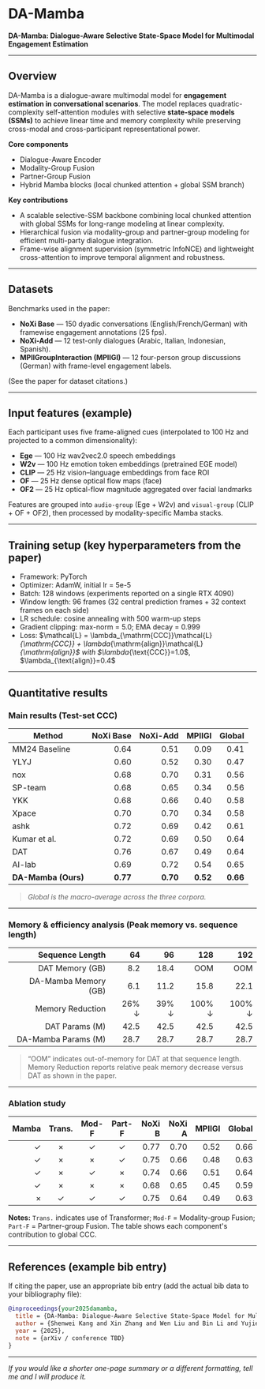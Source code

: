 # DA-Mamba

**DA-Mamba: Dialogue-Aware Selective State-Space Model for Multimodal Engagement Estimation**

---

## Overview

DA-Mamba is a dialogue-aware multimodal model for **engagement estimation in conversational scenarios**. The model replaces quadratic-complexity self-attention modules with selective **state-space models (SSMs)** to achieve linear time and memory complexity while preserving cross-modal and cross-participant representational power.

**Core components**

* Dialogue-Aware Encoder
* Modality-Group Fusion
* Partner-Group Fusion
* Hybrid Mamba blocks (local chunked attention + global SSM branch)

**Key contributions**

* A scalable selective-SSM backbone combining local chunked attention with global SSMs for long-range modeling at linear complexity.
* Hierarchical fusion via modality-group and partner-group modeling for efficient multi-party dialogue integration.
* Frame-wise alignment supervision (symmetric InfoNCE) and lightweight cross-attention to improve temporal alignment and robustness.

---

## Datasets

Benchmarks used in the paper:

* **NoXi Base** — 150 dyadic conversations (English/French/German) with framewise engagement annotations (25 fps).
* **NoXi-Add** — 12 test-only dialogues (Arabic, Italian, Indonesian, Spanish).
* **MPIIGroupInteraction (MPIIGI)** — 12 four-person group discussions (German) with frame-level engagement labels.

(See the paper for dataset citations.)

---

## Input features (example)

Each participant uses five frame-aligned cues (interpolated to 100 Hz and projected to a common dimensionality):

* **Ege** — 100 Hz wav2vec2.0 speech embeddings
* **W2v** — 100 Hz emotion token embeddings (pretrained EGE model)
* **CLIP** — 25 Hz vision–language embeddings from face ROI
* **OF** — 25 Hz dense optical flow maps (face)
* **OF2** — 25 Hz optical-flow magnitude aggregated over facial landmarks

Features are grouped into `audio-group` (Ege + W2v) and `visual-group` (CLIP + OF + OF2), then processed by modality-specific Mamba stacks.

---

## Training setup (key hyperparameters from the paper)

* Framework: PyTorch
* Optimizer: AdamW, initial lr = 5e-5
* Batch: 128 windows (experiments reported on a single RTX 4090)
* Window length: 96 frames (32 central prediction frames + 32 context frames on each side)
* LR schedule: cosine annealing with 500 warm-up steps
* Gradient clipping: max-norm = 5.0; EMA decay = 0.999
* Loss: \$\mathcal{L} = \lambda\_{\mathrm{CCC}}\mathcal{L}*{\mathrm{CCC}} + \lambda*{\mathrm{align}}\mathcal{L}*{\mathrm{align}}\$ with \$\lambda*{\text{CCC}}=1.0\$, \$\lambda\_{\text{align}}=0.4\$

---

## Quantitative results

### Main results (Test-set CCC)

| Method              | NoXi Base | NoXi-Add |   MPIIGI |   Global |
| ------------------- | --------: | -------: | -------: | -------: |
| MM24 Baseline       |      0.64 |     0.51 |     0.09 |     0.41 |
| YLYJ                |      0.60 |     0.52 |     0.30 |     0.47 |
| nox                 |      0.68 |     0.70 |     0.31 |     0.56 |
| SP-team             |      0.68 |     0.65 |     0.34 |     0.56 |
| YKK                 |      0.68 |     0.66 |     0.40 |     0.58 |
| Xpace               |      0.70 |     0.70 |     0.34 |     0.58 |
| ashk                |      0.72 |     0.69 |     0.42 |     0.61 |
| Kumar et al.        |      0.72 |     0.69 |     0.50 |     0.64 |
| DAT                 |      0.76 |     0.67 |     0.49 |     0.64 |
| AI-lab              |      0.69 |     0.72 |     0.54 |     0.65 |
| **DA-Mamba (Ours)** |  **0.77** | **0.70** | **0.52** | **0.66** |

> *Global is the macro-average across the three corpora.*

---

### Memory & efficiency analysis (Peak memory vs. sequence length)

|      Sequence Length |    64 |    96 |    128 |    192 |
| -------------------: | ----: | ----: | -----: | -----: |
|      DAT Memory (GB) |   8.2 |  18.4 |    OOM |    OOM |
| DA-Mamba Memory (GB) |   6.1 |  11.2 |   15.8 |   22.1 |
|     Memory Reduction | 26% ↓ | 39% ↓ | 100% ↓ | 100% ↓ |
|       DAT Params (M) |  42.5 |  42.5 |   42.5 |   42.5 |
|  DA-Mamba Params (M) |  28.7 |  28.7 |   28.7 |   28.7 |

> “OOM” indicates out-of-memory for DAT at that sequence length. Memory Reduction reports relative peak memory decrease versus DAT as shown in the paper.

---

### Ablation study

| Mamba | Trans. | Mod-F | Part-F | NoXi B | NoXi A | MPIIGI | Global |
| ----: | :----: | :---: | :----: | -----: | -----: | -----: | -----: |
|     ✓ |    ×   |   ✓   |    ✓   |   0.77 |   0.70 |   0.52 |   0.66 |
|     ✓ |    ×   |   ×   |    ✓   |   0.75 |   0.66 |   0.48 |   0.63 |
|     ✓ |    ×   |   ✓   |    ×   |   0.74 |   0.66 |   0.51 |   0.64 |
|     ✓ |    ×   |   ×   |    ×   |   0.68 |   0.65 |   0.45 |   0.59 |
|     × |    ✓   |   ✓   |    ✓   |   0.75 |   0.64 |   0.49 |   0.63 |

**Notes:** `Trans.` indicates use of Transformer; `Mod-F` = Modality-group Fusion; `Part-F` = Partner-group Fusion. The table shows each component's contribution to global CCC.

---

## References (example bib entry)

If citing the paper, use an appropriate bib entry (add the actual bib data to your bibliography file):

```bibtex
@inproceedings{your2025damamba,
  title = {DA-Mamba: Dialogue-Aware Selective State-Space Model for Multimodal Engagement Estimation},
  author = {Shenwei Kang and Xin Zhang and Wen Liu and Bin Li and Yujie Liu and Bo Gao},
  year = {2025},
  note = {arXiv / conference TBD}
}
```

---

*If you would like a shorter one-page summary or a different formatting, tell me and I will produce it.*
